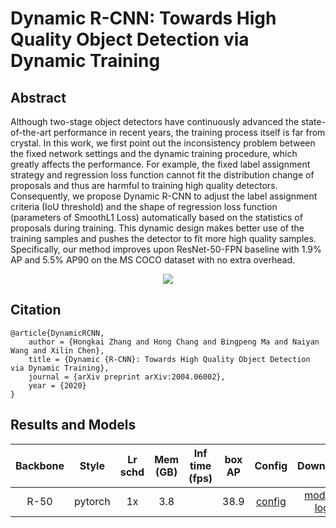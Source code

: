 # Dynamic R-CNN: Towards High Quality Object Detection via Dynamic Training

## Abstract

<!-- [ABSTRACT] -->

Although two-stage object detectors have continuously advanced the state-of-the-art performance in recent years, the training process itself is far from crystal. In this work, we first point out the inconsistency problem between the fixed network settings and the dynamic training procedure, which greatly affects the performance. For example, the fixed label assignment strategy and regression loss function cannot fit the distribution change of proposals and thus are harmful to training high quality detectors. Consequently, we propose Dynamic R-CNN to adjust the label assignment criteria (IoU threshold) and the shape of regression loss function (parameters of SmoothL1 Loss) automatically based on the statistics of proposals during training. This dynamic design makes better use of the training samples and pushes the detector to fit more high quality samples. Specifically, our method improves upon ResNet-50-FPN baseline with 1.9% AP and 5.5% AP90 on the MS COCO dataset with no extra overhead.

<!-- [IMAGE] -->
<div align=center>
<img src="https://user-images.githubusercontent.com/40661020/143879518-842f5bec-9f65-4454-93a1-9b3b0c42ec3c.png"/>
</div>

<!-- [PAPER_TITLE: Dynamic R-CNN: Towards High Quality Object Detection via Dynamic Training] -->
<!-- [PAPER_URL: https://arxiv.org/abs/2004.06002] -->

## Citation

<!-- [ALGORITHM] -->

```
@article{DynamicRCNN,
    author = {Hongkai Zhang and Hong Chang and Bingpeng Ma and Naiyan Wang and Xilin Chen},
    title = {Dynamic {R-CNN}: Towards High Quality Object Detection via Dynamic Training},
    journal = {arXiv preprint arXiv:2004.06002},
    year = {2020}
}
```

## Results and Models

| Backbone  | Style   | Lr schd | Mem (GB) | Inf time (fps) | box AP | Config | Download |
|:---------:|:-------:|:-------:|:--------:|:--------------:|:------:|:------:|:--------:|
| R-50      | pytorch | 1x      | 3.8      |                |  38.9  | [config](https://github.com/open-mmlab/mmdetection/tree/master/configs/dynamic_rcnn/dynamic_rcnn_r50_fpn_1x_coco.py) | [model](https://download.openmmlab.com/mmdetection/v2.0/dynamic_rcnn/dynamic_rcnn_r50_fpn_1x/dynamic_rcnn_r50_fpn_1x-62a3f276.pth) &#124; [log](https://download.openmmlab.com/mmdetection/v2.0/dynamic_rcnn/dynamic_rcnn_r50_fpn_1x/dynamic_rcnn_r50_fpn_1x_20200618_095048.log.json) |
